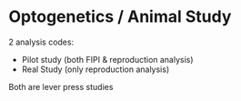 # Optogenetics / Animal Study

2 analysis codes:

- Pilot study (both FIPI & reproduction analysis)
- Real Study (only reproduction analysis)

Both are lever press studies
